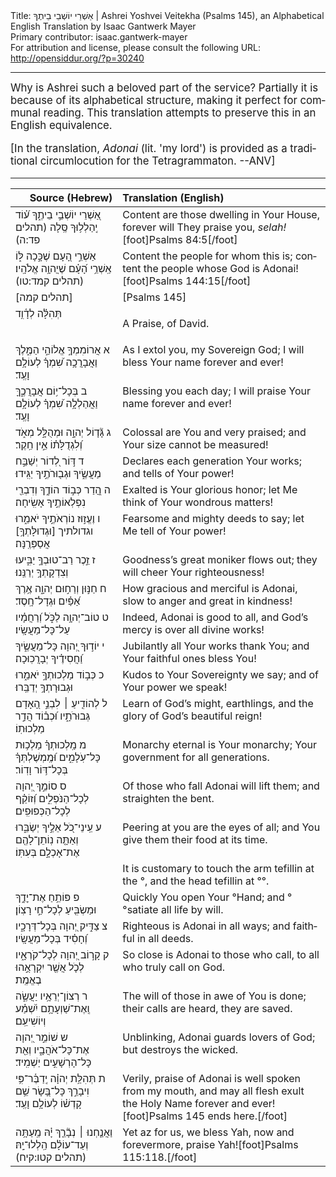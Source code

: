<html>
<head></head>
<body>
Title: אַשְׁרֵי יוֹשְׁבֵי בֵיתֶךָ | Ashrei Yoshvei Veitekha (Psalms 145), an Alphabetical English Translation by Isaac Gantwerk Mayer<br />
Primary contributor: isaac.gantwerk-mayer<br />
For attribution and license, please consult the following URL: <a href="http://opensiddur.org/?p=30240">http://opensiddur.org/?p=30240</a>
<p />
<hr />

<div class="english" lang="en" style="font-size: 1.2em;">
Why is Ashrei such a beloved part of the service? Partially it is because of its alphabetical structure, making it perfect for communal reading. This translation attempts to preserve this in an English equivalence.

[In the translation, <em>Adonai</em> (lit. 'my lord') is provided as a traditional circumlocution for the Tetragrammaton. --ANV] 
</div>

<hr />

<table style="margin-left: auto;margin-right: auto;" class="draggable">
<thead><tr><th id="x" style="text-align: right;">Source (Hebrew)</th><th style="text-align: left;">Translation (English)</th></tr></thead>
<tbody>
<tr>
<td style="vertical-align:top;">
<div class="liturgy" lang="he">
אַ֭שְׁרֵי 
יוֹשְׁבֵ֣י בֵיתֶ֑ךָ 
ע֝֗וֹד יְֽהַלְל֥וּךָ סֶּֽלָה <span class="citation">(תהלים פד:ה)</span>
</span></div>
</td>
 
<td style="vertical-align:top;">
<div class="english" lang="en">
Content are those 
dwelling in Your House, 
forever will They praise you, <em>selah!</em>[foot]Psalms 84:5[/foot]
</div></td>
</tr>


<tr>
<td style="vertical-align:top;">
<div class="liturgy" lang="he">
אַשְׁרֵ֣י הָ֭עָם שֶׁכָּ֣כָה לּ֑וֹ 
אַֽשְׁרֵ֥י הָ֝עָ֗ם שֶׁיֲהוָ֥ה אֱלֹהָֽיו׃ <span class="citation">(תהלים קמד:טו)</span>
</span></div>
</td>
 
<td style="vertical-align:top;">
<div class="english" lang="en">
Content the people for whom this is; 
content the people whose God is Adonai![foot]Psalms 144:15[/foot]
</div></td>
</tr>


<tr>
<td style="vertical-align:top;">
<div class="liturgy" lang="he">
[תהלים קמה]&nbsp;
</span></div>
</td>
 
<td style="vertical-align:top;">
<div class="english" lang="en">
[Psalms 145]&nbsp;
</div></td>
</tr>


<tr>
<td style="vertical-align:top;">
<div class="liturgy" lang="he">
תְּהִלָּ֗ה 
לְדָ֫וִ֥ד 
</span></div>
</td>
 
<td style="vertical-align:top;">
<div class="english" lang="en">

A Praise, 
of David.
</div></td>
</tr>


<tr>
<td style="vertical-align:top;">
<div class="liturgy" lang="he">
<span class="acrostic">א</span>&nbsp;אֲרוֹמִמְךָ֣ אֱלוֹהַ֣י הַמֶּ֑לֶךְ 
וַאֲבָרֲכָ֥ה שִׁ֝מְךָ֗ לְעוֹלָ֥ם וָעֶֽד׃ 
</span></div>
</td>
 
<td style="vertical-align:top;">
<div class="english" lang="en">
<span class="acrostic">A</span>s I extol you, my Sovereign God; 
I will bless Your name forever and ever!
</div></td>
</tr>


<tr>
<td style="vertical-align:top;">
<div class="liturgy" lang="he">
<span class="acrostic">ב</span>&nbsp;בְּכָל־י֥וֹם אֲבָרֲכֶ֑ךָּ 
וַאֲהַלְלָ֥ה שִׁ֝מְךָ֗ לְעוֹלָ֥ם וָעֶֽד׃ 
</span></div>
</td>
 
<td style="vertical-align:top;">
<div class="english" lang="en">
<span class="acrostic">B</span>lessing you each day; 
I will praise Your name forever and ever!
</div></td>
</tr>


<tr>
<td style="vertical-align:top;">
<div class="liturgy" lang="he">
<span class="acrostic">ג</span>&nbsp;גָּ֘ד֤וֹל יְהוָ֣ה וּמְהֻלָּ֣ל מְאֹ֑ד 
וְ֝לִגְדֻלָּת֗וֹ אֵ֣ין חֵֽקֶר׃ 
</span></div>
</td>
 
<td style="vertical-align:top;">
<div class="english" lang="en">
<span class="acrostic">C</span>olossal are You and very praised; 
and Your size cannot be measured!
</div></td>
</tr>


<tr>
<td style="vertical-align:top;">
<div class="liturgy" lang="he">
<span class="acrostic">ד</span>&nbsp;דּ֣וֹר לְ֭דוֹר יְשַׁבַּ֣ח מַעֲשֶׂ֑יךָ 
וּגְב֖וּרֹתֶ֣יךָ יַגִּֽידוּ׃ 
</span></div>
</td>
 
<td style="vertical-align:top;">
<div class="english" lang="en">
<span class="acrostic">D</span>eclares each generation Your works; 
and tells of Your power!
</div></td>
</tr>


<tr>
<td style="vertical-align:top;">
<div class="liturgy" lang="he">
<span class="acrostic">ה</span>&nbsp;הֲ֭דַר כְּב֣וֹד הוֹדֶ֑ךָ 
וְדִבְרֵ֖י נִפְלְאוֹתֶ֣יךָ אָשִֽׂיחָה׃ 
</span></div>
</td>
 
<td style="vertical-align:top;">
<div class="english" lang="en">
<span class="acrostic">E</span>xalted is Your glorious honor; 
let Me think of Your wondrous matters!
</div></td>
</tr>


<tr>
<td style="vertical-align:top;">
<div class="liturgy" lang="he">
<span class="acrostic">ו</span>&nbsp;וֶעֱז֣וּז נוֹרְאֹתֶ֣יךָ יֹאמֵ֑רוּ 
וגדולתיך [וּגְדוּלָּתְךָ֥] אֲסַפְּרֶֽנָּה׃ 
</span></div>
</td>
 
<td style="vertical-align:top;">
<div class="english" lang="en">
<span class="acrostic">F</span>earsome and mighty deeds to say;
let Me tell of Your power!
</div></td>
</tr>


<tr>
<td style="vertical-align:top;">
<div class="liturgy" lang="he">
<span class="acrostic">ז</span>&nbsp;זֵ֣כֶר רַב־טוּבְךָ֣ 
יַבִּ֑יעוּ וְצִדְקָתְךָ֥ יְרַנֵּֽנוּ׃ 
</span></div>
</td>
 
<td style="vertical-align:top;">
<div class="english" lang="en">
<span class="acrostic">G</span>oodness’s great moniker flows out; 
they will cheer Your righteousness!
</div></td>
</tr>


<tr>
<td style="vertical-align:top;">
<div class="liturgy" lang="he">
<span class="acrostic">ח</span>&nbsp;חַנּ֣וּן וְרַח֣וּם יְהוָ֑ה 
אֶ֥רֶךְ אַ֝פַּ֗יִם וּגְדָל־חָֽסֶד׃ 
</span></div>
</td>
 
<td style="vertical-align:top;">
<div class="english" lang="en">
<span class="acrostic">H</span>ow gracious and merciful is Adonai, 
slow to anger and great in kindness!
</div></td>
</tr>


<tr>
<td style="vertical-align:top;">
<div class="liturgy" lang="he">
<span class="acrostic">ט</span>&nbsp;טוֹב־יְהוָ֥ה לַכֹּ֑ל 
וְ֝רַחֲמָ֗יו עַל־כָּל־מַעֲשָֽׂיו׃ 
</span></div>
</td>
 
<td style="vertical-align:top;">
<div class="english" lang="en">
<span class="acrostic">I</span>ndeed, Adonai is good to all, 
and God’s mercy is over all divine works!
</div></td>
</tr>


<tr>
<td style="vertical-align:top;">
<div class="liturgy" lang="he">
<span class="acrostic">י</span>&nbsp;יוֹד֣וּךָ יְ֭הוָה כָּל־מַעֲשֶׂ֑יךָ 
וַ֝חֲסִידֶ֗יךָ יְבָרֲכֽוּכָה׃ 
</span></div>
</td>
 
<td style="vertical-align:top;">
<div class="english" lang="en">
<span class="acrostic">J</span>ubilantly all Your works thank You; 
and Your faithful ones bless You!
</div></td>
</tr>


<tr>
<td style="vertical-align:top;">
<div class="liturgy" lang="he">
<span class="acrostic">כ</span>&nbsp;כְּב֣וֹד מַלְכוּתְךָ֣ יֹאמֵ֑רוּ 
וּגְבוּרָתְךָ֥ יְדַבֵּֽרוּ׃ 
</span></div>
</td>
 
<td style="vertical-align:top;">
<div class="english" lang="en">
<span class="acrostic">K</span>udos to Your Sovereignty we say; 
and of Your power we speak!
</div></td>
</tr>


<tr>
<td style="vertical-align:top;">
<div class="liturgy" lang="he">
<span class="acrostic">ל</span>&nbsp;לְהוֹדִ֤יעַ ׀ לִבְנֵ֣י הָ֭אָדָם גְּבוּרֹתָ֑יו 
וּ֝כְב֗וֹד הֲדַ֣ר מַלְכוּתֽוֹ׃ 
</span></div>
</td>
 
<td style="vertical-align:top;">
<div class="english" lang="en">
<span class="acrostic">L</span>earn of God’s might, earthlings, 
and the glory of God’s beautiful reign!
</div></td>
</tr>


<tr>
<td style="vertical-align:top;">
<div class="liturgy" lang="he">
<span class="acrostic">מ</span>&nbsp;מַֽלְכוּתְךָ֗ מַלְכ֥וּת כָּל־עֹֽלָמִ֑ים 
וּ֝מֶֽמְשֶׁלְתְּךָ֗ בְּכָל־דּ֥וֹר וָדֽוֹר׃ 
</span></div>
</td>
 
<td style="vertical-align:top;">
<div class="english" lang="en">
<span class="acrostic">M</span>onarchy eternal is Your monarchy; 
Your government for all generations.
</div></td>
</tr>


<tr>
<td style="vertical-align:top;">
<div class="liturgy" lang="he">
<span class="acrostic">ס</span>&nbsp;סוֹמֵ֣ךְ יְ֭הוָה לְכָל־הַנֹּפְלִ֑ים 
וְ֝זוֹקֵ֗ף לְכָל־הַכְּפוּפִֽים׃ 
</span></div>
</td>
 
<td style="vertical-align:top;">
<div class="english" lang="en">
<span class="acrostic">O</span>f those who fall Adonai will lift them; 
and straighten the bent.
</div></td>
</tr>


<tr>
<td style="vertical-align:top;">
<div class="liturgy" lang="he">
<span class="acrostic">ע</span>&nbsp;עֵֽינֵי־כֹ֭ל אֵלֶ֣יךָ יְשַׂבֵּ֑רוּ 
וְאַתָּ֤ה נֽוֹתֵן־לָהֶ֖ם אֶת־אָכְלָ֣ם בְּעִתּֽוֹ׃ 
</span></div>
</td>
 
<td style="vertical-align:top;">
<div class="english" lang="en">
<span class="acrostic">P</span>eering at you are the eyes of all; 
and You give them their food at its time.
</div></td>
</tr>


<tr>
<td style="vertical-align:top;">
<div class="liturgy" lang="he">

</span></div>
</td>
 
<td style="vertical-align:top;">
<div class="english" lang="en">
<span class="instruction">It is customary to touch the arm tefillin at the °, and the head tefillin at °°.</span>
</div></td>
</tr>


<tr>
<td style="vertical-align:top;">
<div class="liturgy" lang="he">
<span class="acrostic">פ</span>&nbsp;פּוֹתֵ֥חַ אֶת־יׇדֶ֑ךָ 
וּמַשְׂבִּ֖יעַ לְכָל־חַ֣י רָצֽוֹן׃ 
</span></div>
</td>
 
<td style="vertical-align:top;">
<div class="english" lang="en">
<span class="acrostic">Q</span>uickly You open Your °Hand;
and °°satiate all life by will.
</div></td>
</tr>


<tr>
<td style="vertical-align:top;">
<div class="liturgy" lang="he">
<span class="acrostic">צ</span>&nbsp;צַדִּ֣יק יְ֭הוָה בְּכָל־דְּרָכָ֑יו 
וְ֝חָסִ֗יד בְּכָל־מַעֲשָֽׂיו׃ 
</span></div>
</td>
 
<td style="vertical-align:top;">
<div class="english" lang="en">
<span class="acrostic">R</span>ighteous is Adonai in all ways; 
and faithful in all deeds.
</div></td>
</tr>


<tr>
<td style="vertical-align:top;">
<div class="liturgy" lang="he">
<span class="acrostic">ק</span>&nbsp;קָר֣וֹב יְ֭הוָה לְכָל־קֹרְאָ֑יו 
לְכֹ֤ל אֲשֶׁ֖ר יִקְרָאֻ֣הוּ בֶאֱמֶֽת׃ 
</span></div>
</td>
 
<td style="vertical-align:top;">
<div class="english" lang="en">
<span class="acrostic">S</span>o close is Adonai to those who call, 
to all who truly call on God.
</div></td>
</tr>


<tr>
<td style="vertical-align:top;">
<div class="liturgy" lang="he">
<span class="acrostic">ר</span>&nbsp;רְצוֹן־יְרֵאָ֥יו יַעֲשֶׂ֑ה 
וְֽאֶת־שַׁוְעָתָ֥ם יִ֝שְׁמַ֗ע וְיוֹשִׁיעֵֽם׃ 
</span></div>
</td>
 
<td style="vertical-align:top;">
<div class="english" lang="en">
<span class="acrostic">T</span>he will of those in awe of You is done; 
their calls are heard, they are saved.
</div></td>
</tr>


<tr>
<td style="vertical-align:top;">
<div class="liturgy" lang="he">
<span class="acrostic">ש</span>&nbsp;שׁוֹמֵ֣ר יְ֭הוָה אֶת־כָּל־אֹהֲבָ֑יו 
וְאֵ֖ת כָּל־הָרְשָׁעִ֣ים יַשְׁמִֽיד׃ 
</span></div>
</td>
 
<td style="vertical-align:top;">
<div class="english" lang="en">
<span class="acrostic">U</span>nblinking, Adonai guards lovers of God; 
but destroys the wicked.
</div></td>
</tr>


<tr>
<td style="vertical-align:top;">
<div class="liturgy" lang="he">
<span class="acrostic">ת</span>&nbsp;תְּהִלַּ֥ת יְהוָ֗ה 
יְֽדַבֶּ֫ר־פִּ֥י 
וִיבָרֵ֣ךְ כָּל־בָּ֭שָׂר שֵׁ֥ם קָדְשׁ֗וֹ 
לְעוֹלָ֥ם וָעֶֽד׃
</span></div>
</td>
 
<td style="vertical-align:top;">
<div class="english" lang="en">
<span class="acrostic">V</span>erily, praise of Adonai 
is <span class="acrostic">w</span>ell spoken from my mouth,
and may all flesh e<span class="acrostic">x</span>ult the Holy Name 
forever and ever![foot]Psalms 145 ends here.[/foot]
</div></td>
</tr>


<tr>
<td style="vertical-align:top;">
<div class="liturgy" lang="he">
וַאֲנַ֤חְנוּ ׀ נְבָ֘רֵ֤ךְ יָ֗הּ 
מֵֽעַתָּ֥ה וְעַד־עוֹלָ֗ם 
הַֽלְלוּ־יָֽהּ׃ <span class="citation">(תהלים קטו:קיח)</span>
</span></div>
</td>
 
<td style="vertical-align:top;">
<div class="english" lang="en">
<span class="acrostic">Y</span>et a<span class="acrostic">z</span> for us, we bless Yah, 
now and forevermore, 
praise Yah![foot]Psalms 115:118.[/foot]
</div></td></tr>
</tbody></table>
</body>
</html>
